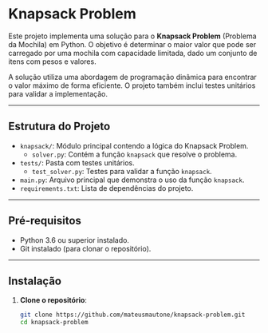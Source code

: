 # Knapsack Problem

Este projeto implementa uma solução para o **Knapsack Problem** (Problema da Mochila) em Python. O objetivo é determinar o maior valor que pode ser carregado por uma mochila com capacidade limitada, dado um conjunto de itens com pesos e valores.

A solução utiliza uma abordagem de programação dinâmica para encontrar o valor máximo de forma eficiente. O projeto também inclui testes unitários para validar a implementação.

---

## Estrutura do Projeto

- `knapsack/`: Módulo principal contendo a lógica do Knapsack Problem.
  - `solver.py`: Contém a função `knapsack` que resolve o problema.
- `tests/`: Pasta com testes unitários.
  - `test_solver.py`: Testes para validar a função `knapsack`.
- `main.py`: Arquivo principal que demonstra o uso da função `knapsack`.
- `requirements.txt`: Lista de dependências do projeto.

---

## Pré-requisitos

- Python 3.6 ou superior instalado.
- Git instalado (para clonar o repositório).

---

## Instalação

1. **Clone o repositório**:
   ```bash
   git clone https://github.com/mateusmautone/knapsack-problem.git
   cd knapsack-problem
